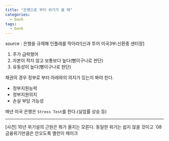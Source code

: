 ```yaml
---
title: "은행으로 부터 위기가 올 때"
categories:
  - bank
tags:
  - bank
---
```


source : 은행을 규제해 인플레를 막아라![신과 투어 미국3부:신환종 센터장]

1. 주가 급락했어
2. 자본이 적지 않고 보통보다 높다(뻥이구나로 판단)
3. 유동성이 높다(뻥이구나로 판단)

채권의 경우 정부로 부터 아래와의 의지가 있는지 봐야 한다.
- 정부지원능력
- 정부지원의지
- 손실 부담 가능성

매년 미국 은행은 `Stress Test`를 한다.(실업률 상승 등)


---
[사견]
10년 위기설의 근원은 뭐가 올지는 모른다. 동일한 위기는 쉽지 않을 것이고 `08금융위기만큼은 안오도록 옐런이 메이크
